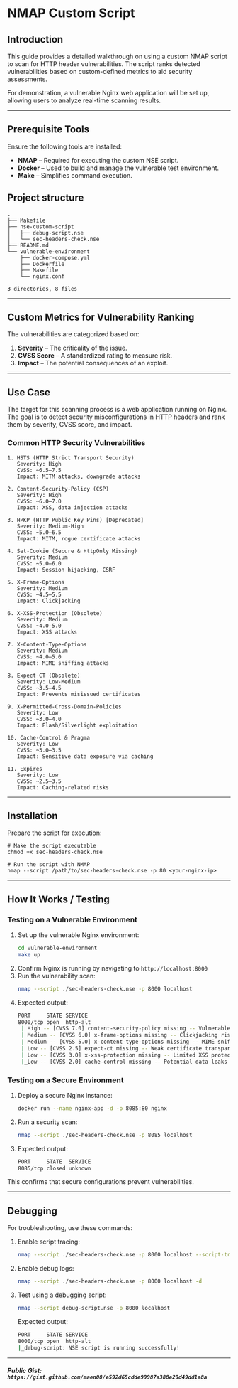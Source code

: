 # NMAP Custom Script 

## Introduction
This guide provides a detailed walkthrough on using a custom NMAP script to scan for HTTP header vulnerabilities. The script ranks detected vulnerabilities based on custom-defined metrics to aid security assessments.

For demonstration, a vulnerable Nginx web application will be set up, allowing users to analyze real-time scanning results.

---
## Prerequisite Tools
Ensure the following tools are installed:
- **NMAP** – Required for executing the custom NSE script.
- **Docker** – Used to build and manage the vulnerable test environment.
- **Make** – Simplifies command execution.


## Project structure

```
.
├── Makefile
├── nse-custom-script
│   ├── debug-script.nse
│   └── sec-headers-check.nse
├── README.md
└── vulnerable-environment
    ├── docker-compose.yml
    ├── Dockerfile
    ├── Makefile
    └── nginx.conf

3 directories, 8 files

```

---
## Custom Metrics for Vulnerability Ranking
The vulnerabilities are categorized based on:
1. **Severity** – The criticality of the issue.
2. **CVSS Score** – A standardized rating to measure risk.
3. **Impact** – The potential consequences of an exploit.

---
## Use Case
The target for this scanning process is a web application running on Nginx. The goal is to detect security misconfigurations in HTTP headers and rank them by severity, CVSS score, and impact.

### **Common HTTP Security Vulnerabilities**
```
1. HSTS (HTTP Strict Transport Security)
   Severity: High
   CVSS: ~6.5–7.5
   Impact: MITM attacks, downgrade attacks

2. Content-Security-Policy (CSP)
   Severity: High
   CVSS: ~6.0–7.0
   Impact: XSS, data injection attacks

3. HPKP (HTTP Public Key Pins) [Deprecated]
   Severity: Medium-High
   CVSS: ~5.0–6.5
   Impact: MITM, rogue certificate attacks

4. Set-Cookie (Secure & HttpOnly Missing)
   Severity: Medium
   CVSS: ~5.0–6.0
   Impact: Session hijacking, CSRF

5. X-Frame-Options
   Severity: Medium
   CVSS: ~4.5–5.5
   Impact: Clickjacking

6. X-XSS-Protection (Obsolete)
   Severity: Medium
   CVSS: ~4.0–5.0
   Impact: XSS attacks

7. X-Content-Type-Options
   Severity: Medium
   CVSS: ~4.0–5.0
   Impact: MIME sniffing attacks

8. Expect-CT (Obsolete)
   Severity: Low-Medium
   CVSS: ~3.5–4.5
   Impact: Prevents misissued certificates

9. X-Permitted-Cross-Domain-Policies
   Severity: Low
   CVSS: ~3.0–4.0
   Impact: Flash/Silverlight exploitation

10. Cache-Control & Pragma
   Severity: Low
   CVSS: ~3.0–3.5
   Impact: Sensitive data exposure via caching

11. Expires
   Severity: Low
   CVSS: ~2.5–3.5
   Impact: Caching-related risks
```
---
## Installation
Prepare the script for execution:
```
# Make the script executable
chmod +x sec-headers-check.nse

# Run the script with NMAP
nmap --script /path/to/sec-headers-check.nse -p 80 <your-nginx-ip>
```

---
## How It Works / Testing
### **Testing on a Vulnerable Environment**
1. Set up the vulnerable Nginx environment:
   ```sh
   cd vulnerable-environment
   make up
   ```
2. Confirm Nginx is running by navigating to `http://localhost:8000`
3. Run the vulnerability scan:
   ```sh
   nmap --script ./sec-headers-check.nse -p 8000 localhost
   ```
4. Expected output:
   ```sh
   PORT     STATE SERVICE
   8000/tcp open  http-alt
    | High -- [CVSS 7.0] content-security-policy missing -- Vulnerable to XSS and data injection
    | Medium -- [CVSS 6.0] x-frame-options missing -- Clickjacking risk
    | Medium -- [CVSS 5.0] x-content-type-options missing -- MIME sniffing attack risk
    | Low -- [CVSS 2.5] expect-ct missing -- Weak certificate transparency enforcement
    | Low -- [CVSS 3.0] x-xss-protection missing -- Limited XSS protection
    |_Low -- [CVSS 2.0] cache-control missing -- Potential data leaks via cache
   ```

### **Testing on a Secure Environment**
1. Deploy a secure Nginx instance:
   ```sh
   docker run --name nginx-app -d -p 8085:80 nginx
   ```
2. Run a security scan:
   ```sh
   nmap --script ./sec-headers-check.nse -p 8085 localhost
   ```
3. Expected output:
   ```sh
   PORT     STATE  SERVICE
   8085/tcp closed unknown
   ```

This confirms that secure configurations prevent vulnerabilities.

---
## Debugging
For troubleshooting, use these commands:
1. Enable script tracing:
   ```sh
   nmap --script ./sec-headers-check.nse -p 8000 localhost --script-trace
   ```
2. Enable debug logs:
   ```sh
   nmap --script ./sec-headers-check.nse -p 8000 localhost -d
   ```
3. Test using a debugging script:
   ```sh
   nmap --script debug-script.nse -p 8000 localhost
   ```
   Expected output:
   ```sh
   PORT     STATE SERVICE
   8000/tcp open  http-alt
   |_debug-script: NSE script is running successfully!
   ```

---

##### Public Gist: `https://gist.github.com/maen08/e592d65cdde99987a388e29d49dd1a8a`



